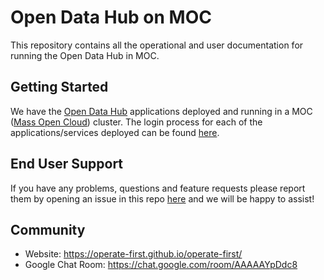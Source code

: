 # Open Data Hub on MOC
This repository contains all the operational and user documentation for running the Open Data Hub in MOC.

## Getting Started

We have the [Open Data Hub](https://opendatahub.io/) applications deployed and running in a MOC ([Mass Open Cloud](https://massopen.cloud/)) cluster. The login process for each of the applications/services deployed can be found [here](https://github.com/operate-first/odh-moc-support/docs/user-docs).

## End User Support

If you have any problems, questions and feature requests please report them by opening an issue in this repo [here](https://github.com/operate-first/odh-moc-support/issues) and we will be happy to assist!

## Community

* Website: https://operate-first.github.io/operate-first/
* Google Chat Room: https://chat.google.com/room/AAAAAYpDdc8
